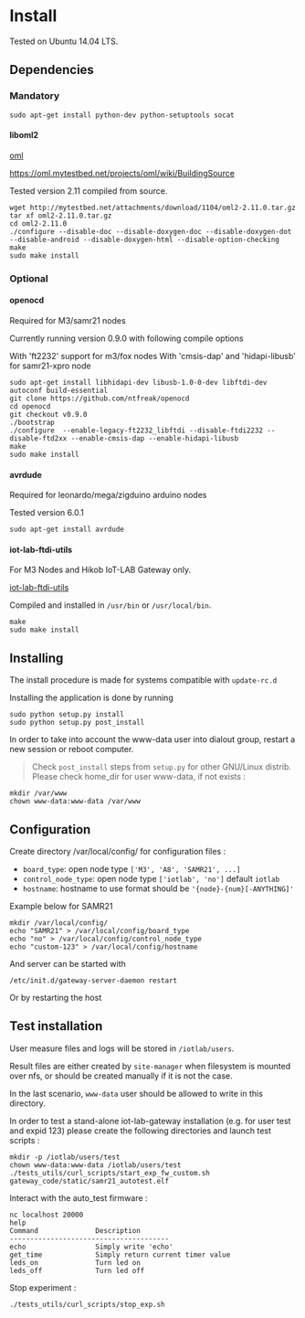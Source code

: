 Install
=======

Tested on Ubuntu 14.04 LTS.


Dependencies
------------

### Mandatory ###

```
sudo apt-get install python-dev python-setuptools socat
```

#### liboml2 ####

[oml](https://mytestbed.net/projects/oml)

https://oml.mytestbed.net/projects/oml/wiki/BuildingSource

Tested version 2.11 compiled from source.

```
wget http://mytestbed.net/attachments/download/1104/oml2-2.11.0.tar.gz
tar xf oml2-2.11.0.tar.gz
cd oml2-2.11.0
./configure --disable-doc --disable-doxygen-doc --disable-doxygen-dot --disable-android --disable-doxygen-html --disable-option-checking
make
sudo make install
```

### Optional  ###

#### openocd ####

Required for M3/samr21 nodes

Currently running version 0.9.0 with following compile options

With 'ft2232' support for m3/fox nodes
With 'cmsis-dap' and 'hidapi-libusb' for samr21-xpro node

```
sudo apt-get install libhidapi-dev libusb-1.0-0-dev libftdi-dev autoconf build-essential
git clone https://github.com/ntfreak/openocd
cd openocd
git checkout v0.9.0
./bootstrap
./configure  --enable-legacy-ft2232_libftdi --disable-ftdi2232 --disable-ftd2xx --enable-cmsis-dap --enable-hidapi-libusb
make
sudo make install
```

#### avrdude ####

Required for leonardo/mega/zigduino arduino nodes

Tested version 6.0.1

```
sudo apt-get install avrdude
```

#### iot-lab-ftdi-utils ####

For M3 Nodes and Hikob IoT-LAB Gateway only.

[iot-lab-ftdi-utils](https://github.com/iot-lab/iot-lab-ftdi-utils/)

Compiled and installed in `/usr/bin` or `/usr/local/bin`.

```
make
sudo make install
```


Installing
----------

The install procedure is made for systems compatible with `update-rc.d`

Installing the application is done by running

    sudo python setup.py install
    sudo python setup.py post_install

In order to take into account the www-data user into dialout group, restart a new session or reboot computer.

> Check `post_install` steps from `setup.py` for other GNU/Linux distrib.
> Please check home_dir for user www-data, if not exists :

```
mkdir /var/www
chown www-data:www-data /var/www
```


Configuration
-------------

Create directory /var/local/config/ for configuration files  :

* `board_type`: open node type `['M3', 'A8', 'SAMR21', ...]`
* `control_node_type`: open node type `['iotlab', 'no']` default `iotlab`
* `hostname`: hostname to use format should be `'{node}-{num}[-ANYTHING]'`


Example below for SAMR21

```
mkdir /var/local/config/
echo "SAMR21" > /var/local/config/board_type
echo "no" > /var/local/config/control_node_type
echo "custom-123" > /var/local/config/hostname
```

And server can be started with

    /etc/init.d/gateway-server-daemon restart

Or by restarting the host


Test installation
-----------------

User measure files and logs will be stored in `/iotlab/users`.

Result files are either created by `site-manager` when filesystem is mounted
over nfs, or should be created manually if it is not the case.

In the last scenario, `www-data` user should be allowed to write in this
directory.

In order to test a stand-alone iot-lab-gateway installation (e.g. for user test
and expid 123) please create the following directories and launch test scripts
:

```
mkdir -p /iotlab/users/test
chown www-data:www-data /iotlab/users/test
./tests_utils/curl_scripts/start_exp_fw_custom.sh gateway_code/static/samr21_autotest.elf
```

Interact with the auto_test firmware :

```
nc localhost 20000
help
Command              Description
---------------------------------------
echo                 Simply write 'echo'
get_time             Simply return current timer value
leds_on              Turn led on
leds_off             Turn led off
```

Stop experiment :

```
./tests_utils/curl_scripts/stop_exp.sh
```
